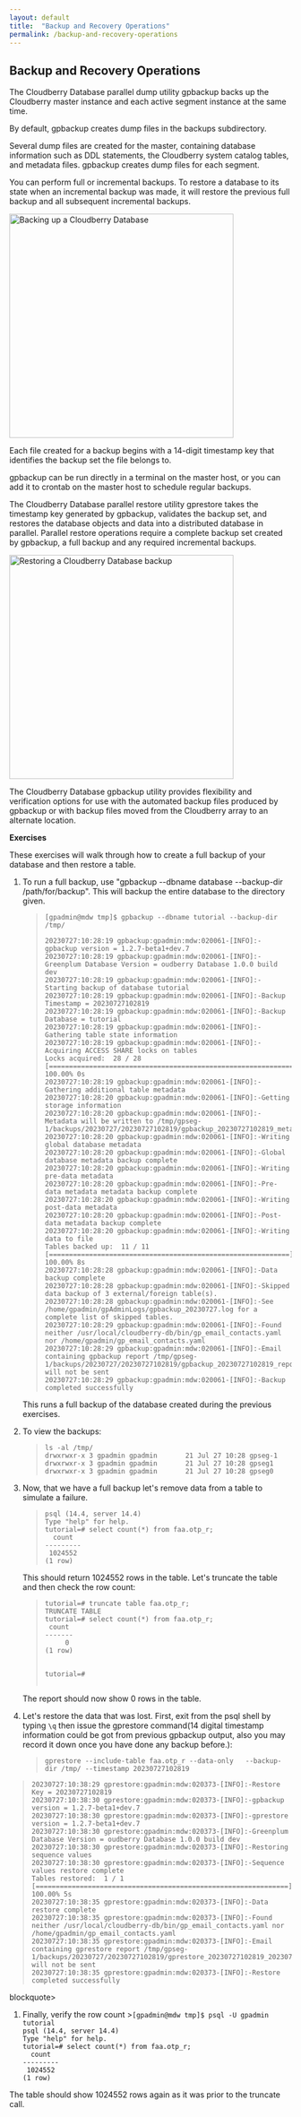 ```yaml
---
layout: default
title:  "Backup and Recovery Operations"
permalink: /backup-and-recovery-operations
---
```



<h2 class='inline-header'>Backup and Recovery Operations</h2>

<p>The Cloudberry Database parallel dump utility gpbackup backs up the Cloudberry master instance and each active segment instance at the same time.</p>

<p>By default, gpbackup creates dump files in the backups subdirectory.</p>

<p>Several dump files are created for the master, containing database information such as DDL statements, the Cloudberry system catalog tables, and metadata files. gpbackup creates dump files for each segment.</p>

<p>You can perform full or incremental backups. To restore a database to its state when an incremental backup was made, it will restore the previous full backup and all subsequent incremental backups.</p>

<p><img src="https://raw.githubusercontent.com/greenplum-db/gpdb-sandbox-tutorials/gh-pages/images/backup.jpg" width="400" alt="Backing up a Cloudberry Database"> </p>

<p>Each file created for a backup begins with a 14-digit timestamp key that identifies the backup set the file belongs to.</p>

<p>gpbackup can be run directly in a terminal on the master host, or you can add it to crontab on the master host to schedule regular backups.</p>

<p>The Cloudberry Database parallel restore utility gprestore takes the timestamp key generated by gpbackup, validates the backup set, and restores the database objects and data into a distributed database in parallel. Parallel restore operations require a complete backup set created by gpbackup, a full backup and any required incremental backups. </p>

<p><img src="https://raw.githubusercontent.com/greenplum-db/gpdb-sandbox-tutorials/gh-pages/images/restore.jpg" width="400" alt="Restoring a Cloudberry Database backup"> </p>

<p>The Cloudberry Database gpbackup utility provides flexibility and verification options for use with the automated backup files produced by gpbackup or with backup files moved from the Cloudberry array to an alternate location. </p>

<p><strong>Exercises</strong></p>

<p>These exercises will walk through how to create a full backup of your database and then restore a table.</p>

<ol>
<li>
<p>To run a full backup, use "gpbackup --dbname database --backup-dir /path/for/backup".   This will backup the entire database to the directory given.</p>

<blockquote>
<p><code>[gpadmin@mdw tmp]$ gpbackup --dbname tutorial --backup-dir /tmp/</code></p>

<pre><code>20230727:10:28:19 gpbackup:gpadmin:mdw:020061-[INFO]:-gpbackup version = 1.2.7-beta1+dev.7
20230727:10:28:19 gpbackup:gpadmin:mdw:020061-[INFO]:-Greenplum Database Version = oudberry Database 1.0.0 build dev
20230727:10:28:19 gpbackup:gpadmin:mdw:020061-[INFO]:-Starting backup of database tutorial
20230727:10:28:19 gpbackup:gpadmin:mdw:020061-[INFO]:-Backup Timestamp = 20230727102819
20230727:10:28:19 gpbackup:gpadmin:mdw:020061-[INFO]:-Backup Database = tutorial
20230727:10:28:19 gpbackup:gpadmin:mdw:020061-[INFO]:-Gathering table state information
20230727:10:28:19 gpbackup:gpadmin:mdw:020061-[INFO]:-Acquiring ACCESS SHARE locks on tables
Locks acquired:  28 / 28 [==============================================================] 100.00% 0s
20230727:10:28:19 gpbackup:gpadmin:mdw:020061-[INFO]:-Gathering additional table metadata
20230727:10:28:20 gpbackup:gpadmin:mdw:020061-[INFO]:-Getting storage information
20230727:10:28:20 gpbackup:gpadmin:mdw:020061-[INFO]:-Metadata will be written to /tmp/gpseg-1/backups/20230727/20230727102819/gpbackup_20230727102819_metadata.sql
20230727:10:28:20 gpbackup:gpadmin:mdw:020061-[INFO]:-Writing global database metadata
20230727:10:28:20 gpbackup:gpadmin:mdw:020061-[INFO]:-Global database metadata backup complete
20230727:10:28:20 gpbackup:gpadmin:mdw:020061-[INFO]:-Writing pre-data metadata
20230727:10:28:20 gpbackup:gpadmin:mdw:020061-[INFO]:-Pre-data metadata metadata backup complete
20230727:10:28:20 gpbackup:gpadmin:mdw:020061-[INFO]:-Writing post-data metadata
20230727:10:28:20 gpbackup:gpadmin:mdw:020061-[INFO]:-Post-data metadata backup complete
20230727:10:28:20 gpbackup:gpadmin:mdw:020061-[INFO]:-Writing data to file
Tables backed up:  11 / 11 [============================================================] 100.00% 8s
20230727:10:28:28 gpbackup:gpadmin:mdw:020061-[INFO]:-Data backup complete
20230727:10:28:28 gpbackup:gpadmin:mdw:020061-[INFO]:-Skipped data backup of 3 external/foreign table(s).
20230727:10:28:28 gpbackup:gpadmin:mdw:020061-[INFO]:-See /home/gpadmin/gpAdminLogs/gpbackup_20230727.log for a complete list of skipped tables.
20230727:10:28:29 gpbackup:gpadmin:mdw:020061-[INFO]:-Found neither /usr/local/cloudberry-db/bin/gp_email_contacts.yaml nor /home/gpadmin/gp_email_contacts.yaml
20230727:10:28:29 gpbackup:gpadmin:mdw:020061-[INFO]:-Email containing gpbackup report /tmp/gpseg-1/backups/20230727/20230727102819/gpbackup_20230727102819_report will not be sent
20230727:10:28:29 gpbackup:gpadmin:mdw:020061-[INFO]:-Backup completed successfully
</code></pre>
</blockquote>

<p>This runs a full backup of the database created during the previous exercises.  </p>
</li>
<li>
<p>To view the backups:  </p>

<blockquote>
<p><code>ls -al /tmp/
drwxrwxr-x 3 gpadmin gpadmin       21 Jul 27 10:28 gpseg-1
drwxrwxr-x 3 gpadmin gpadmin       21 Jul 27 10:28 gpseg1
drwxrwxr-x 3 gpadmin gpadmin       21 Jul 27 10:28 gpseg0
</code>  </p>
</blockquote>
</li>
<li>
<p>Now, that we have a full backup let's remove data from a table to simulate a failure. </p>

<blockquote>
<p><code>psql (14.4, server 14.4)
Type "help" for help.
tutorial=# select count(*) from faa.otp_r;
  count
---------
 1024552
(1 row)
</code></p>
</blockquote>

<p>This should return 1024552 rows in the table.  Let's truncate the table and then check the row count:</p>

<blockquote>
<pre><code>tutorial=# truncate table faa.otp_r;
TRUNCATE TABLE
tutorial=# select count(*) from faa.otp_r;
 count
-------
     0
(1 row)

tutorial=#
</code></pre>
</blockquote>

<p>The report should now show 0 rows in the table.</p>
</li>
<li>
<p>Let's restore the data that was lost. First, exit from the psql shell by typing <code>\q</code> then issue the gprestore command(14 digital timestamp information could be got from previous gpbackup output, also you may record it down once you have done any backup before.):</p>

<blockquote>
<p><code>gprestore --include-table faa.otp_r --data-only   --backup-dir /tmp/ --timestamp 20230727102819</code>  </p>
</blockquote>
</li>
</ol>

<blockquote>
<pre><code>20230727:10:38:29 gprestore:gpadmin:mdw:020373-[INFO]:-Restore Key = 20230727102819
20230727:10:38:30 gprestore:gpadmin:mdw:020373-[INFO]:-gpbackup version = 1.2.7-beta1+dev.7
20230727:10:38:30 gprestore:gpadmin:mdw:020373-[INFO]:-gprestore version = 1.2.7-beta1+dev.7
20230727:10:38:30 gprestore:gpadmin:mdw:020373-[INFO]:-Greenplum Database Version = oudberry Database 1.0.0 build dev
20230727:10:38:30 gprestore:gpadmin:mdw:020373-[INFO]:-Restoring sequence values
20230727:10:38:30 gprestore:gpadmin:mdw:020373-[INFO]:-Sequence values restore complete
Tables restored:  1 / 1 [===============================================================] 100.00% 5s
20230727:10:38:35 gprestore:gpadmin:mdw:020373-[INFO]:-Data restore complete
20230727:10:38:35 gprestore:gpadmin:mdw:020373-[INFO]:-Found neither /usr/local/cloudberry-db/bin/gp_email_contacts.yaml nor /home/gpadmin/gp_email_contacts.yaml
20230727:10:38:35 gprestore:gpadmin:mdw:020373-[INFO]:-Email containing gprestore report /tmp/gpseg-1/backups/20230727/20230727102819/gprestore_20230727102819_20230727103829_report will not be sent
20230727:10:38:35 gprestore:gpadmin:mdw:020373-[INFO]:-Restore completed successfully</code></pre></blockquote>blockquote>

<ol>
<li>Finally, verify the row count
&gt;<code>[gpadmin@mdw tmp]$ psql -U gpadmin tutorial
psql (14.4, server 14.4)
Type "help" for help.
tutorial=# select count(*) from faa.otp_r;
  count
---------
 1024552
(1 row)</code>
</li>
</ol>

<p>The table should show 1024552 rows again as it was prior to the truncate call.</p>
